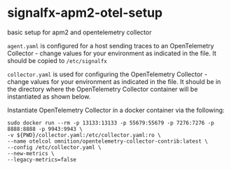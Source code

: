 # signalfx-apm2-otel-setup
basic setup for apm2 and opentelemetry collector

```agent.yaml``` is configured for a host sending traces to an OpenTelemetry Collector - change values for your environment as indicated in the file. It should be copied to ```/etc/signalfx```

```collector.yaml``` is used for configuring the OpenTelemetry Collector - change values for your environment as indicated in the file. It should be in the directory where the OpenTelemetry Collector container will be instantiated as shown below.

Instantiate OpenTelemetry Collector in a docker container via the following:

```
sudo docker run --rm -p 13133:13133 -p 55679:55679 -p 7276:7276 -p 8888:8888 -p 9943:9943 \
-v ${PWD}/collector.yaml:/etc/collector.yaml:ro \
--name otelcol omnition/opentelemetry-collector-contrib:latest \
--config /etc/collector.yaml \
--new-metrics \
--legacy-metrics=false
```
